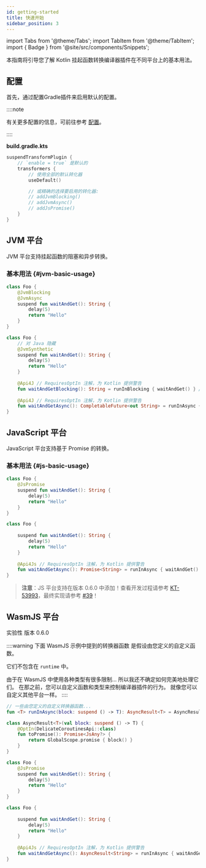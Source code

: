 ```yaml
---
id: getting-started
title: 快速开始
sidebar_position: 3
---
```


import Tabs from '@theme/Tabs';
import TabItem from '@theme/TabItem';
import { Badge } from '@site/src/components/Snippets';

本指南将引导您了解 Kotlin 挂起函数转换编译器插件在不同平台上的基本用法。

## 配置

首先，通过配置Gradle插件来启用默认的配置。

::::note

有关更多配置的信息，可前往参考 [配置](./configuration/configuration.md)。

::::

**build.gradle.kts**

```kotlin
suspendTransformPlugin {
    // `enable = true` 是默认的
    transformers {
        // 使用全部的默认转化器
        useDefault()

        // 或精确的选择要启用的转化器:
        // addJvmBlocking()
        // addJvmAsync()
        // addJsPromise()
    }
}
```

## JVM 平台

JVM 平台支持挂起函数的阻塞和异步转换。

### 基本用法 {#jvm-basic-usage}

<Tabs>
  <TabItem value="source" label="源代码">

```kotlin
class Foo {
    @JvmBlocking
    @JvmAsync
    suspend fun waitAndGet(): String {
        delay(5)
        return "Hello"
    } 
}
```

  </TabItem>
  <TabItem value="compiled" label="编译后">

```kotlin
class Foo {
    // 对 Java 隐藏
    @JvmSynthetic
    suspend fun waitAndGet(): String {
        delay(5)
        return "Hello"
    }
    
    @Api4J // RequiresOptIn 注解，为 Kotlin 提供警告
    fun waitAndGetBlocking(): String = runInBlocking { waitAndGet() } // 'runInBlocking' 来自插件提供的运行时
    
    @Api4J // RequiresOptIn 注解，为 Kotlin 提供警告
    fun waitAndGetAsync(): CompletableFuture<out String> = runInAsync { waitAndGet() } // 'runInAsync' 来自插件提供的运行时
}
```

  </TabItem>
</Tabs>

## JavaScript 平台

JavaScript 平台支持基于 Promise 的转换。

### 基本用法 {#js-basic-usage}

<Tabs>
  <TabItem value="source" label="源代码">

```kotlin
class Foo {
    @JsPromise
    suspend fun waitAndGet(): String {
        delay(5)
        return "Hello"
    } 
}
```

  </TabItem>
  <TabItem value="compiled" label="编译后">

```kotlin
class Foo {
    
    suspend fun waitAndGet(): String {
        delay(5)
        return "Hello"
    }
    
    @Api4Js // RequiresOptIn 注解，为 Kotlin 提供警告
    fun waitAndGetAsync(): Promise<String> = runInAsync { waitAndGet() } // 'runInAsync' 来自插件提供的运行时
}
```

  </TabItem>
</Tabs>

> **注意**：JS 平台支持在版本 0.6.0 中添加！查看开发过程请参考 [KT-53993](https://youtrack.jetbrains.com/issue/KT-53993)，最终实现请参考 [#39](https://github.com/ForteScarlet/kotlin-suspend-transform-compiler-plugin/pull/39)！

## WasmJS 平台

<Badge type="primary">实验性</Badge>
<Badge type="secondary">版本 0.6.0</Badge>

::::warning
下面 WasmJS 示例中提到的转换器函数
是假设由您定义的自定义函数。

它们不包含在 `runtime` 中。

由于在 WasmJS 中使用各种类型有很多限制...
所以我还不确定如何完美地处理它们。
在那之前，您可以自定义函数和类型来控制编译器插件的行为。
就像您可以自定义其他平台一样。
::::

```kotlin
// 一些由您定义的自定义转换器函数...
fun <T> runInAsync(block: suspend () -> T): AsyncResult<T> = AsyncResult(block)

class AsyncResult<T>(val block: suspend () -> T) {
    @OptIn(DelicateCoroutinesApi::class)
    fun toPromise(): Promise<JsAny?> {
        return GlobalScope.promise { block() }
    }
}
```

<Tabs>
  <TabItem value="source" label="源代码">

```kotlin
class Foo {
    @JsPromise
    suspend fun waitAndGet(): String {
        delay(5)
        return "Hello"
    }
}
```

  </TabItem>
  <TabItem value="compiled" label="编译后">

```kotlin
class Foo {
    
    suspend fun waitAndGet(): String {
        delay(5)
        return "Hello"
    }
    
    @Api4Js // RequiresOptIn 注解，为 Kotlin 提供警告
    fun waitAndGetAsync(): AsyncResult<String> = runInAsync { waitAndGet() } // 'runInAsync' 来自插件提供的运行时
}
```

  </TabItem>
</Tabs>
